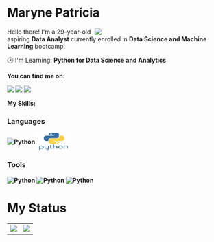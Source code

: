 # Maryne Patrícia 

<img src="https://23748075.fs1.hubspotusercontent-na1.net/hub/23748075/hubfs/Asset%202@2x.png?width=228&height=225&name=Asset%202@2x.png" min-width="300px" max-width="300px" width="300px" align="right">

<p align="left"> 
      Hello there! I'm a 29-year-old aspiring <strong>Data Analyst</strong> currently enrolled in <strong>Data Science and Machine Learning</strong> bootcamp.
</p>

<p align="left">
  🕑 I'm Learning: <strong> Python for Data Science and Analytics</strong>
</p>

<p align="left">
 <strong>You can find me on:<strong>
</p>

<p align="left">
  <a style="text-decoration: none;" href="mailto:marynepsilva@gmail.com">
    <img src="https://img.shields.io/badge/-Gmail-gray?style=flat-square&labelColor=white&logo=gmail&logoColor=gray&link=mailto:marynepsilva@gmail.com" />
  </a>
  
  <a style="text-decoration: none;" href="https://twitter.com/mcaustica" alt="Twitter">
    <img src="https://img.shields.io/badge/-Twitter-gray?style=flat-square&labelColor=gray&logo=twitter&logoColor=white"/>
  </a>
  
  <a style="text-decoration: none;" href="https://www.linkedin.com/in/maryne-patr%C3%ADcia-5860b26a/" alt="LinkedIn">
    <img src="https://img.shields.io/badge/-Linkedin-gray?style=flat-square&labelColor=gray&logo=Linkedin&logoColor=white&link=https://www.linkedin.com/in/sandy-piropo-67b113217/"/>
  </a>
</p>

<strong>My Skills:<strong>
  

<h3>Languages</h3>

<img align="center" alt="Python" height="42" width="80" src='https://upload.wikimedia.org/wikipedia/commons/8/87/Sql_data_base_with_logo.png'>
<img align="center" alt="Python" height="42" width="80" src="https://github.com/devicons/devicon/blob/master/icons/python/python-original-wordmark.svg">

<h3>Tools</h3>

<img align="center" alt="Python" height="42" width="80" src='https://blog.t.ly/wp-content/uploads/2022/08/Google-Sheets-T.LY_.png'>
<img align="center" alt="Python" height="auto" width="50" src='https://upload.wikimedia.org/wikipedia/commons/thumb/7/73/Microsoft_Excel_2013-2019_logo.svg/1200px-Microsoft_Excel_2013-2019_logo.svg.png'>
<img align="center" alt="Python" height="52" width="90" src='https://logohistory.net/wp-content/uploads/2023/05/Power-BI-Symbol.png'>


# My Status
<div>
  <table style="margin: 0 auto;" align="center">
    <tr>
      <td>
        <img height="170px" src="https://github-readme-streak-stats.herokuapp.com/?user=marynepatricia&theme=react&hide_border=false"/>
      </td>
      <td>
        <img height="170px" src="https://github-readme-stats.vercel.app/api/top-langs/?username=marynepatricia&layout=compact&theme=react&count_private=true"/>
      </td>
    </tr>
  </table>
</div>

